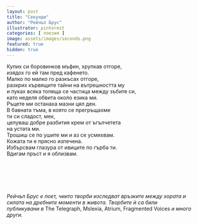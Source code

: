 ```yaml
---
layout: post
title: "Секунди"
author: "Рейчъл Брус"
illustrator: pinterest
categories: [ поезия ]
image: assets/images/seconds.png
featured: true
hidden: true
---
```

<p>
  Купих си боровинков мъфин, хрупкав отгоре,<br>
  изядох го ей там пред кафенето.<br>
  Малко по малко го разкъсах отгоре,<br>
  разкрих кървящите тайни на вътрешността му<br>
  и пуках всяка топяща се частица между зъбите си,<br>
  като неделя обвита около езика ми.<br>
  Ръцете ми останаха мазни цял ден.<br>
  В бавната тъма, в която се прегръщахме<br>
  ти си сладост, мек,<br>
  целуваш добре разбития крем от ъгълчетета<br>
  на устата ми.<br>
  Трошиш се по ушите ми и аз се усмихвам.<br>
  Кожата ти е прясно изпечена.<br>
  Избърсвам глазура от ивиците по гърба ти.<br>
  Вдигам пръст и я облизвам.<br>

</p>
<br>
<br>
<br>
<br>
<br>
<em>Рейчъл Брус е поет, чиито творби изследват връзките между хората и силата на дребните моменти в живота. Творбите ѝ са били публикувани в</em> The Telegraph, Mslexia, Atrium, Fragmented Voices <em>и много други.</em> 
